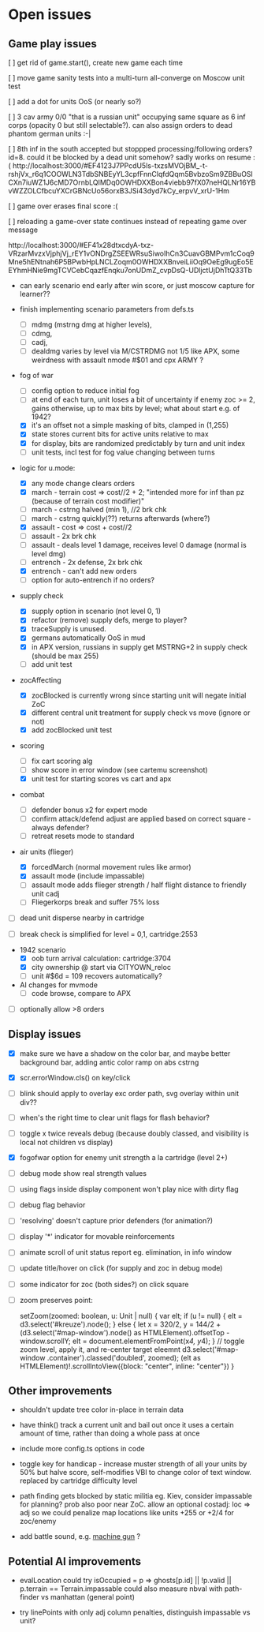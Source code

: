# Open issues

## Game play issues

[ ] get rid of game.start(), create new game each time

[ ] move game sanity tests into a multi-turn all-converge on Moscow unit test

[ ] add a dot for units OoS (or nearly so?)

[ ] 3 cav army 0/0 "that is a russian unit" occupying same square as 6 inf corps (opacity 0 but still selectable?).  can also assign orders to dead phantom german units :-|

[ ] 8th inf in the south accepted but stoppped processing/following orders?  id=8. could it be blocked by a dead unit somehow?  sadly works on resume :(  http://localhost:3000/#EF4123J7PPcdU5ls-txzsMVOjBM_-t-rshjVx_r6q1COOWLN3TdbSNBEyYL3cpfFnnClqfdQqm5BvbzoSm9ZBBuOSlCXn7iuWZ1J6cMD7OrnbLQIMDq0OWHDXXBon4viebb97fX07neHQLNr16YBvWZZOLCfbcuYXCrGBNcUo56orxB3JSi43dyd7kCy_erpvV_xrU-1Hm

[ ] game over erases final score :(

[ ] reloading a game-over state continues instead of repeating game over message

http://localhost:3000/#EF41x28dtxcdyA-txz-VRzarMvzxVjphjVj_rEY1vONDrgZSEEWRsuSiwoIhCn3CuavGBMPvm1cCoq9Mne5hENtnah6P5BPwbHpLNCLZoqm0OWHDXXBnveiLiiOq9OeEg9ugEo5EEYhmHNie9mgTCVCebCqazfEnqku7onUDmZ_cvpDsQ-UDljctUjDhTtQ33Tb

- can early scenario end early after win score, or just moscow capture for learner??

- finish implementing scenario parameters from defs.ts
  - [ ] mdmg (mstrng dmg at higher levels),
  - [ ] cdmg,
  - [ ] cadj,
  - [ ] dealdmg varies by level via M/CSTRDMG not 1/5 like APX, some weirdness with assault nmode #$01 and cpx ARMY ?

- fog of war
  - [ ] config option to reduce initial fog
  - [ ] at end of each turn, unit loses a bit of uncertainty if enemy zoc >= 2, gains otherwise, up to max bits by level; what about start e.g. of 1942?
  - [x] it's an offset not a simple masking of bits, clamped in (1,255)
  - [x] state stores current bits for active units relative to max
  - [x] for display, bits are randomized predictably by turn and unit index
  - [ ] unit tests, incl test for fog value changing between turns

- logic for u.mode:
  - [x] any mode change clears orders
  - [x] march - terrain cost => cost//2 + 2; "intended more for inf than pz (because of terrain cost modifier)"
  - [ ] march - cstrng halved (min 1), //2 brk chk
  - [ ] march - cstrng quickly(??) returns afterwards (where?)
  - [x] assault - cost => cost + cost//2
  - [ ] assault - 2x brk chk
  - [ ] assault - deals level 1 damage, receives level 0 damage (normal is level dmg)
  - [ ] entrench - 2x defense, 2x brk chk
  - [x] entrench - can't add new orders
  - [ ] option for auto-entrench if no orders?

- supply check
  - [x] supply option in scenario (not level 0, 1)
  - [x] refactor (remove) supply defs, merge to player?
  - [x] traceSupply is unused.
  - [x] germans automatically OoS in mud
  - [x] in APX version, russians in supply get MSTRNG+2 in supply check (should be max 255)
  - [ ] add unit test

- zocAffecting
  - [x] zocBlocked is currently wrong since starting unit will negate initial ZoC
  - [x] different central unit treatment for supply check vs move (ignore or not)
  - [x] add zocBlocked unit test

- scoring
  - [ ] fix cart scoring alg
  - [ ] show score in error window (see cartemu screenshot)
  - [x] unit test for starting scores vs cart and apx

- combat
  - [ ] defender bonus x2 for expert mode
  - [ ] confirm attack/defend adjust are applied based on correct square - always defender?
  - [ ] retreat resets mode to standard

- air units (flieger)
  - [x] forcedMarch (normal movement rules like armor)
  - [x] assault mode (include impassable)
  - [ ] assault mode adds flieger strength / half flight distance to friendly unit cadj
  - [ ] Fliegerkorps break and suffer 75% loss

- [ ] dead unit disperse nearby in cartridge

- [ ] break check is simplified for level = 0,1, cartridge:2553

- 1942 scenario
  - [x] oob turn arrival calculation: cartridge:3704
  - [x] city ownership @ start via CITYOWN_reloc
  - [ ] unit #$6d = 109 recovers automatically?

- AI changes for mvmode
  - [ ] code browse, compare to APX

- [ ] optionally allow >8 orders

## Display issues

- [x] make sure we have a shadow on the color bar, and maybe better background bar,
  adding antic color ramp on abs cstrng

- [x] scr.errorWindow.cls() on key/click

- [ ] blink should apply to overlay exc order path, svg overlay within unit div??

- [ ] when's the right time to clear unit flags for flash behavior?

- [ ] toggle x twice reveals debug (because doubly classed, and visibility is local not children vs display)

- [x] fogofwar option for enemy unit strength a la cartridge (level 2+)

- [ ] debug mode show real strength values

- [ ] using flags inside display component won't play nice with dirty flag

- [ ] debug flag behavior

- [ ] 'resolving' doesn't capture prior defenders (for animation?)

- [ ] display '*' indicator for movable reinforcements

- [ ] animate scroll of unit status report eg. elimination, in info window

- [ ] update title/hover on click (for supply and zoc in debug mode)

- [ ] some indicator for zoc (both sides?) on click square

- [ ] zoom preserves point:

     setZoom(zoomed: boolean, u: Unit | null) {
        var elt;
        if (u != null) {
            elt = d3.select('#kreuze').node();
        } else {
            let x = 320/2,
                y = 144/2 + (d3.select('#map-window').node() as HTMLElement).offsetTop - window.scrollY;
            elt = document.elementFromPoint(x*4, y*4);
        }
        // toggle zoom level, apply it, and re-center target eleemnt
        d3.select('#map-window .container').classed('doubled', zoomed);
        (elt as HTMLElement)!.scrollIntoView({block: "center", inline: "center"})
    }

## Other improvements

- shouldn't update tree color in-place in terrain data

- have think() track a current unit and bail out once it uses a certain amount of time,
  rather than doing a whole pass at once

- include more config.ts options in code

- toggle key for handicap - increase muster strength of all your units by 50% but halve score,
  self-modifies VBI to change color of text window.  replaced by cartridge difficulty level

- path finding gets blocked by static militia eg. Kiev, consider impassable for planning?  prob also poor near ZoC.  allow an optional costadj: loc => adj so we could penalize map locations like units +255 or +2/4 for zoc/enemy

- add battle sound, e.g. [machine gun](https://archive.org/details/MachineGunSoundEffects/Machine%2BGun%2B4.mp3) ?

## Potential AI improvements

- evalLocation could try isOccupied = p => ghosts[p.id] || !p.valid || p.terrain == Terrain.impassable
    could also measure nbval with path-finder vs manhattan (general point)

- try linePoints with only adj column penalties, distinguish impassable vs unit?

